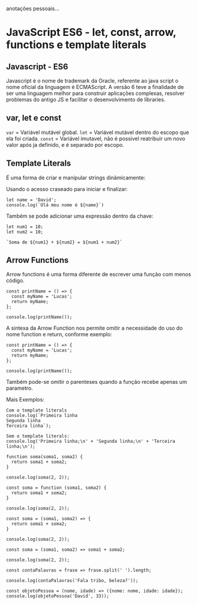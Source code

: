 anotações pessoais...

# JavaScript ES6 - let, const, arrow, functions e template literals

## Javascript - ES6

Javascript é o nome de trademark da Oracle, referente ao java script o nome oficial da linguagem é ECMAScript.
A versão 6 teve a finalidade de ser uma linguagem melhor para construir aplicações complexas, resolver problemas do antigo JS e facilitar o desenvolvimento de libraries.

## var, let e const

`var` = Variável mutável global.
`let` = Variável mutável dentro do escopo que ela foi criada.
`const` = Variável imutavel, não é possivel reatribuir um novo valor após ja definido, e é separado por escopo.

## Template Literals

É uma forma de criar e manipular strings dinâmicamente:

Usando o acesso craseado para iniciar e finalizar:

```
let name = 'David';
console.log(`Olá meu nome é ${name}`)
```
 Também se pode adicionar uma expressão dentro da chave:
 ```
let num1 = 10;
let num2 = 10;

`Soma de ${num1} + ${num2} = ${num1 + num2}`
```

## Arrow Functions

Arrow functions é uma forma diferente de escrever uma função com menos código.

```
const printName = () => {
  const myName = 'Lucas';
  return myName;
};

console.log(printName());
```
A sintexa da Arrow Function nos permite omitir a necessidade do uso do nome function e return, conforme exemplo:
```
const printName = () => {
  const myName = 'Lucas';
  return myName;
};

console.log(printName());

```

Também pode-se omitir o parenteses quando a função recebe apenas um parametro.

Mais Exemplos:
```
Com o template literals
console.log(`Primeira linha
Segunda linha
Terceira linha`);

Sem o template literals:
console.log('Primeira linha;\n' + 'Segunda linha;\n' + 'Terceira linha;\n');

function soma(soma1, soma2) {
  return soma1 + soma2;
}

console.log(soma(2, 2));

const soma = function (soma1, soma2) {
  return soma1 + soma2;
}

console.log(soma(2, 2));

const soma = (soma1, soma2) => {
  return soma1 + soma2;
}

console.log(soma(2, 2));

const soma = (soma1, soma2) => soma1 + soma2;

console.log(soma(2, 2));

const contaPalavras = frase => frase.split(' ').length;

console.log(contaPalavras('Fala tribo, beleza?'));

const objetoPessoa = (nome, idade) => ({nome: nome, idade: idade});
console.log(objetoPessoa('David', 33));
```

